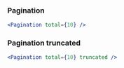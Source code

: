 ### Pagination

```jsx harmony
<Pagination total={10} />
```

### Pagination truncated

```jsx harmony
<Pagination total={10} truncated />
```
